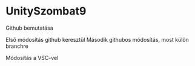# UnitySzombat9
Github bemutatása

Első módosítás github keresztül
Második githubos módosítás, most külön branchre

Módosítás a VSC-vel
